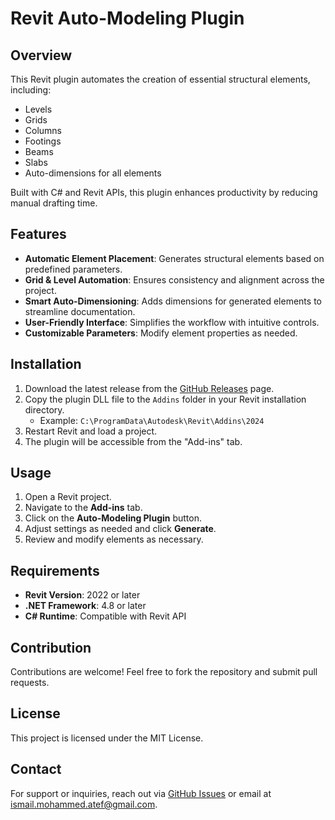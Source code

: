 # Revit Auto-Modeling Plugin

## Overview
This Revit plugin automates the creation of essential structural elements, including:
- Levels
- Grids
- Columns
- Footings
- Beams
- Slabs
- Auto-dimensions for all elements

Built with C# and Revit APIs, this plugin enhances productivity by reducing manual drafting time.

## Features
- **Automatic Element Placement**: Generates structural elements based on predefined parameters.
- **Grid & Level Automation**: Ensures consistency and alignment across the project.
- **Smart Auto-Dimensioning**: Adds dimensions for generated elements to streamline documentation.
- **User-Friendly Interface**: Simplifies the workflow with intuitive controls.
- **Customizable Parameters**: Modify element properties as needed.

## Installation
1. Download the latest release from the [GitHub Releases](#) page.
2. Copy the plugin DLL file to the `Addins` folder in your Revit installation directory.
   - Example: `C:\ProgramData\Autodesk\Revit\Addins\2024`
3. Restart Revit and load a project.
4. The plugin will be accessible from the "Add-ins" tab.

## Usage
1. Open a Revit project.
2. Navigate to the **Add-ins** tab.
3. Click on the **Auto-Modeling Plugin** button.
4. Adjust settings as needed and click **Generate**.
5. Review and modify elements as necessary.

## Requirements
- **Revit Version**: 2022 or later
- **.NET Framework**: 4.8 or later
- **C# Runtime**: Compatible with Revit API


## Contribution
Contributions are welcome! Feel free to fork the repository and submit pull requests.

## License
This project is licensed under the MIT License.

## Contact
For support or inquiries, reach out via [GitHub Issues](#) or email at ismail.mohammed.atef@gmail.com.
